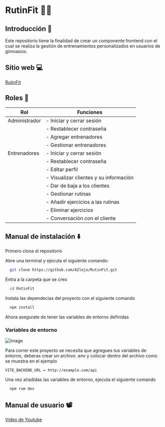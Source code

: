 # RutinFit 🏋️‍♂️

## Introducción 📄

Este repositorio tiene la finalidad de crear un componente frontend con el cual se realiza la gestión de entrenamientos personalizados en usuarios de gimnasios.

## Sitio web 💻

[RutinFit](https://rutin-fit.vercel.app/app)

## Roles 👥

| Rol             | Funciones                                                                |
| ----------------- | ------------------------------------------------------------------ |
| Administrador |  - Iniciar y cerrar sesión |
|  | - Restablecer contraseña |
|  | - Agregar entrenadores |
|  | - Gestionar entrenadores |
| Entrenadores | - Iniciar y cerrar sesión |
|  | - Restablecer contraseña |
|  | - Editar perfil |
|  | - Visualizar clientes y su información |
|  | - Dar de baja a los clientes|
|  | - Gestionar rutinas |
|  | - Añadir ejercicios a las rutinas |
|  | - Eliminar ejercicios |
|  | - Conversación con el cliente  |



## Manual de instalación ⬇️

Primero clona el repositorio

Abre una terminal y ejecuta el siguiente comando:

```bash
  git clone https://github.com/A2lejo/RutinFit.git
```

Entra a la carpeta que se creo

```bash
  cd RutinFit
```

Instala las dependecias del proyecto con el siguiente comando

```bash
  npm install
```

Ahora asegurate de tener las variables de entorno definidas


### Variables de entorno

![image](https://github.com/user-attachments/assets/43525803-45e0-4df8-8fe9-ab27d19f4607)


Para correr este proyecto se necesita que agregues tus variables de entorno, deberas crear un archivo .env y colocar dentro del archivo como se muestra en el ejemplo

`VITE_BACKEND_URL = http://example.com/api`

Una vez añadidas las variables de entorno, ejecuta el siguiente comando
```bash
  npm rum dev
```
    
## Manual de usuario 📽️

[Video de Youtube](https://youtu.be/JDr-68eDH2Q)



